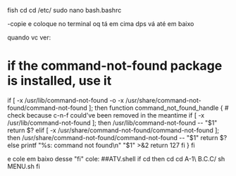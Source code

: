 fish
cd
cd /etc/
sudo nano bash.bashrc

-copie e coloque no terminal oq tá em cima
dps
vá até em baixo

quando vc ver: 

# if the command-not-found package is installed, use it
if [ -x /usr/lib/command-not-found -o -x /usr/share/command-not-found/command-not-found ]; then
        function command_not_found_handle {
                # check because c-n-f could've been removed in the meantime
                if [ -x /usr/lib/command-not-found ]; then
                   /usr/lib/command-not-found -- "$1"
                   return $?
                elif [ -x /usr/share/command-not-found/command-not-found ]; then
                   /usr/share/command-not-found/command-not-found -- "$1"
                   return $?
                else
                   printf "%s: command not found\n" "$1" >&2
                   return 127
                fi
        }
fi



e cole em baixo desse "fi" cole:
##ATV.shell
if
cd
then
cd
cd A-1\ B.C.C/
sh MENU.sh
fi

